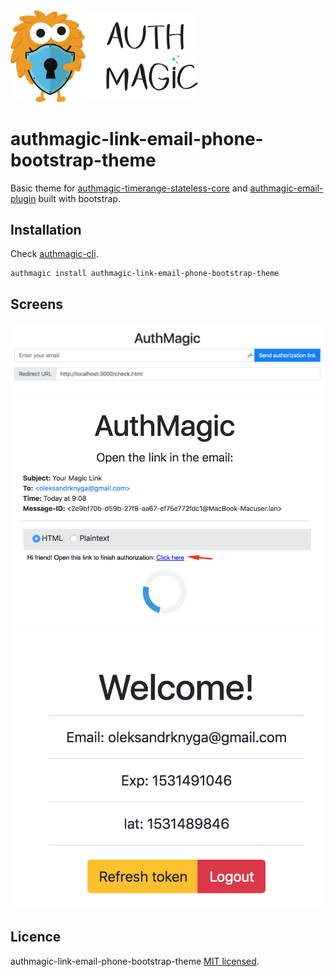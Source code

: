 <img src="https://github.com/authmagic/authmagic/blob/master/docs/images/logo.png?raw=true" width="300px"/>

# authmagic-link-email-phone-bootstrap-theme
Basic theme for <a href="https://github.com/authmagic/authmagic-timerange-stateless-core">authmagic-timerange-stateless-core</a> and <a href="https://github.com/authmagic/authmagic-email-plugin">authmagic-email-plugin</a> built with bootstrap.

## Installation
Check <a href="https://github.com/authmagic/authmagic-cli">authmagic-cli</a>.
```
authmagic install authmagic-link-email-phone-bootstrap-theme
```

## Screens
<img src="https://github.com/authmagic/authmagic/blob/master/docs/images/authmagic-link-email-phone-bootstrap-theme-start.png?raw=true" width="600px"/>
<img src="https://github.com/authmagic/authmagic/blob/master/docs/images/authmagic-link-email-phone-bootstrap-theme-wait.png?raw=true" width="600px"/>
<img src="https://github.com/authmagic/authmagic/blob/master/docs/images/authmagic-link-email-phone-bootstrap-theme-profile.png?raw=true" width="600px"/>

Licence
-----------
authmagic-link-email-phone-bootstrap-theme [MIT licensed](./LICENSE).
